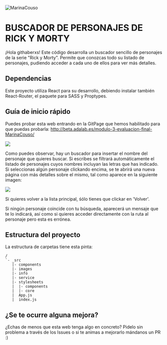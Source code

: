 ![MarinaCouso](https://github.com/MarinaCouso)

# BUSCADOR DE PERSONAJES DE RICK Y MORTY

¡Hola githaberxs! Este código desarrolla un buscador sencillo de personajes de la serie "Rick y Morty". Permite que conozcas todo su listado de personajes, pudiendo acceder a cada uno de ellos para ver más detalles.

## Dependencias

Este proyecto utiliza React para su desarrollo, debiendo instalar también React-Router, el paquete para SASS y Proptypes.

## Guía de inicio rápido

Puedes probar esta web entrando en la GitPage que hemos habilitado para que puedas probarla: http://beta.adalab.es/modulo-3-evaluacion-final-MarinaCouso/

<img src="https://github.com/MarinaCouso/rick-morty/blob/master/info/LandingPage.png" />

Como puedes observar, hay un buscador para insertar el nombre del personaje que quieres buscar. Si escribes se filtrará automáticamente el listado de personajes cuyos nombres incluyan las letras que has indicado.
Si seleccionas algún personaje clickando encima, se te abrirá una nueva página con más detalles sobre el mismo, tal como aparece en la siguiente imagen:

<img src="https://github.com/MarinaCouso/rick-morty/blob/master/info/CharacterDetail.png" />

Si quieres volver a la lista principal, śólo tienes que clickar en 'Volver'.

Si ningún personaje coincide con tu búsqueda, aparecerá un mensaje que te lo indicará, así como si quieres acceder directamente con la ruta al personaje pero esta es errónea.

## Estructura del proyecto

La estructura de carpetas tiene esta pinta:

```
/
`- _src
   |- components
   |- images
   |- info
   |- service
   |- stylesheets
   |  |- components
   |  |- core
   |  App.js
   |  index.js

```

## ¿Se te ocurre alguna mejora?

¿Echas de menos que esta web tenga algo en concreto? Pidelo sin problema a través de los Issues o si te animas a mejorarlo mándanos un PR :)
